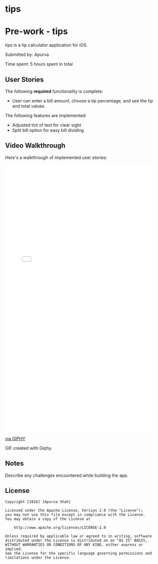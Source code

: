 # tips
# Pre-work - tips

tips is a tip calculator application for iOS.

Submitted by: Apurva

Time spent: 5 hours spent in total

## User Stories

The following **required** functionality is complete:
* User can enter a bill amount, choose a tip percentage, and see the tip and total values.

The following features are implemented:
- Adjusted tint of text for clear sight
- Split bill option for easy bill dividing


## Video Walkthrough 

Here's a walkthrough of implemented user stories:

<iframe src="//giphy.com/embed/W3gWRV18Ce8xO" width="480" height="872" frameBorder="0" class="giphy-embed" allowFullScreen></iframe><p><a href="https://giphy.com/gifs/W3gWRV18Ce8xO">via GIPHY</a></p>

GIF created with Giphy.

## Notes

Describe any challenges encountered while building the app.



## License

    Copyright [2016] [Apurva Shah]

    Licensed under the Apache License, Version 2.0 (the "License");
    you may not use this file except in compliance with the License.
    You may obtain a copy of the License at

        http://www.apache.org/licenses/LICENSE-2.0

    Unless required by applicable law or agreed to in writing, software
    distributed under the License is distributed on an "AS IS" BASIS,
    WITHOUT WARRANTIES OR CONDITIONS OF ANY KIND, either express or implied.
    See the License for the specific language governing permissions and
    limitations under the License.
